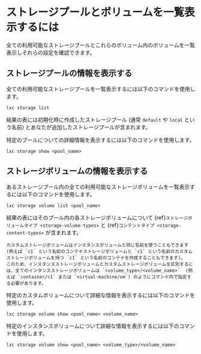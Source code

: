 # ストレージプールとボリュームを一覧表示するには

全ての利用可能なストレージブールとこれらのボリューム内のボリュームを一覧表示しそれらの設定を確認できます。

## ストレージプールの情報を表示する

全ての利用可能なストレージプールを一覧表示するには以下のコマンドを使用します。

    lxc storage list

結果の表には初期化時に作成したストレージプール (通常 `default` や `local` という名前) とあなたが追加したストレージプールが含まれます。

特定のプールについての詳細情報を表示するには以下のコマンドを使用します。

    lxc storage show <pool_name>

## ストレージボリュームの情報を表示する

あるストレージプール内の全ての利用可能なストレージボリュームを一覧表示するには以下のコマンドを使用します。

    lxc storage volume list <pool_name>

結果の表にはそのプール内の各ストレージボリュームについて {ref}`ストレージボリュームタイプ <storage-volume-types>` と {ref}`コンテントタイプ <storage-content-types>` が含まれます。

```{note}
カスタムストレージボリュームはインスタンスボリュームと同じ名前を使うこともできます (例えば `c1` という名前のコンテナストレージボリュームと `c1` という名前のカスタムストレージボリュームを持つ `c1` という名前のコンテナを作成することもできます)。
このため、インスタンスストレージボリュームとカスタムストレージボリュームを区別するには、全てのインタンスストレージボリュームは `<volume_type>/<volume_name>`  (例えば `container/c1` または `virtual-machine/vm`) のようにコマンド内で指定する必要があります。
```


特定のカスタムボリュームについて詳細な情報を表示するには以下のコマンドを使用します。

    lxc storage volume show <pool_name> <volume_name>

特定のインスタンスボリュームについて詳細な情報を表示するには以下のコマンドを使用します。

    lxc storage volume show <pool_name> <volume_type>/<volume_name>
